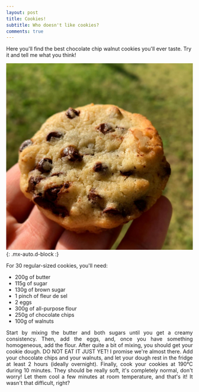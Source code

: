 ```yaml
---
layout: post
title: Cookies!
subtitle: Who doesn't like cookies?
comments: true
---
```


Here you'll find the best chocolate chip walnut cookies you'll ever taste. Try it and tell me what you think!

![Cookies](/assets/img/cookies.jpg){: .mx-auto.d-block :}

For 30 regular-sized cookies, you'll need:

- 200g of butter
- 115g of sugar
- 130g of brown sugar 
- 1 pinch of fleur de sel
- 2 eggs
- 300g of all-purpose flour
- 250g of chocolate chips
- 100g of walnuts

<div style="text-align: justify">
Start by mixing the butter and both sugars until you get a creamy consistency. Then, add the eggs, and, once you have something homogeneous, add the flour. After quite a bit of mixing, you should get your cookie dough. DO NOT EAT IT JUST YET! I promise we're almost there. Add your chocolate chips and your walnuts, and let your dough rest in the fridge at least 2 hours (ideally overnight). Finally, cook your cookies at 190°C during 10 minutes. They should be really soft, it's completely normal, don't worry! Let them cool a few minutes at room temperature, and that's it! It wasn't that difficult, right?
</div>
